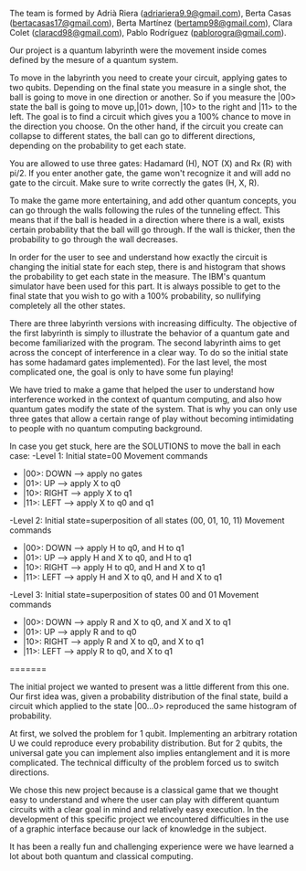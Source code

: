 The team is formed by Adrià Riera (adriariera9.9@gmail.com), Berta Casas (bertacasas17@gmail.com), Berta Martínez (bertamp98@gmail.com), Clara Colet (claracd98@gmail.com), Pablo Rodríguez (pablorogra@gmail.com). 

Our project is a quantum labyrinth were the movement inside comes defined by the mesure of a quantum system.

To move in the labyrinth you need to create your circuit, applying gates to two qubits. Depending on the final state you measure in a single shot, the ball is going to move in one direction or another. So if you measure the |00> state the ball is going to move up,|01> down, |10> to the right and |11> to the left. The goal is to find a circuit which gives you a 100% chance to move in the direction you choose. On the other hand, if the circuit you create can collapse to different states, the ball can go to different directions, depending on the probability to get each state. 

You are allowed to use three gates: Hadamard (H), NOT (X) and Rx (R) with pi/2. If you enter another gate, the game won't recognize it and will add no gate to the circuit. Make sure to write correctly the gates (H, X, R).

To make the game more entertaining, and add other quantum concepts, you can go through the walls following the rules of the tunneling effect. This means that if the ball is headed in a direction where there is a wall, exists certain probability that the ball will go through. If the wall is thicker, then the probability to go through the wall decreases.

In order for the user to see and understand how exactly the circuit is changing the initial state for each step, there is and histogram that shows the probability to get each state in the measure. The IBM's quantum simulator have been used for this part. It is always possible to get to the final state that you wish to go with a 100% probability, so nullifying completely all the other states. 

There are three labyrinth versions with increasing difficulty. The objective of the first labyrinth is simply to illustrate the behavior of a quantum gate and become familiarized with the program. The second labyrinth aims to get across the concept of interference in a clear way. To do so the initial state has some hadamard gates implemented). For the last level, the most complicated one, the goal is only to have some fun playing!

We have tried to make a game that helped the user to understand how interference worked in the context of quantum computing, and also how quantum gates modify the state of the system. That is why you can only use three gates that allow a certain range of play without becoming intimidating to people with no quantum computing background.



In case you get stuck, here are the SOLUTIONS to move the ball in each case:
-Level 1: Initial state=00
  Movement commands
  - |00>: DOWN --> apply no gates
  - |01>: UP --> apply X to q0
  - |10>: RIGHT --> apply X to q1
  - |11>: LEFT --> apply X to q0 and q1
  
-Level 2: Initial state=superposition of all states (00, 01, 10, 11)
  Movement commands
  - |00>: DOWN --> apply H to q0, and H to q1
  - |01>: UP --> apply H and X to q0, and H to q1 
  - |10>: RIGHT --> apply H to q0, and H and X to q1
  - |11>: LEFT --> apply H and X to q0, and H and X to q1
  
-Level 3: Initial state=superposition of states 00 and 01
  Movement commands
  - |00>: DOWN --> apply R and X to q0, and X and X to q1
  - |01>: UP --> apply R and to q0
  - |10>: RIGHT --> apply R and X to q0, and X to q1
  - |11>: LEFT --> apply R to q0, and X to q1
  
=======

The initial project we wanted to present was a little different from this one. Our first idea was, given a probability distribution of the final state, build a circuit which applied to the state |00...0> reproduced the same histogram of probability. 

At first, we solved the problem for 1 qubit. Implementing an arbitrary rotation U we could reproduce every probability distribution. But for 2 qubits, the universal gate you can implement also implies entanglement and it is more complicated. The technical difficulty of the problem forced us to switch directions. 

We chose this new project because is a classical game that we thought easy to understand and where the user can play with different quantum circuits with a clear goal in mind and relatively easy execution. In the development of this specific project we encountered difficulties in the use of a graphic interface because our lack of knowledge in the subject.

It has been a really fun and challenging experience were we have learned a lot about both quantum and classical computing. 
